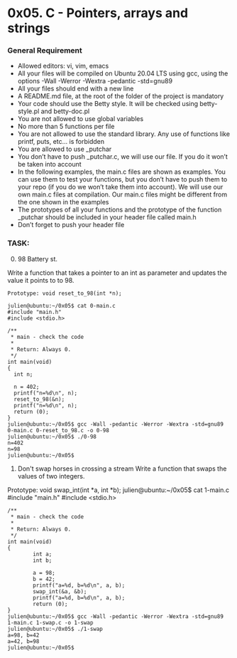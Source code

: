 # 0x05. C - Pointers, arrays and strings

### General Requirement
- Allowed editors: vi, vim, emacs
- All your files will be compiled on Ubuntu 20.04 LTS using gcc, using the options -Wall -Werror -Wextra -pedantic -std=gnu89
- All your files should end with a new line
- A README.md file, at the root of the folder of the project is mandatory
- Your code should use the Betty style. It will be checked using betty-style.pl and betty-doc.pl
- You are not allowed to use global variables
- No more than 5 functions per file
- You are not allowed to use the standard library. Any use of functions like printf, puts, etc… is forbidden
- You are allowed to use _putchar
- You don’t have to push _putchar.c, we will use our file. If you do it won’t be taken into account
- In the following examples, the main.c files are shown as examples. You can use them to test your functions, but you don’t have to push them to your repo (if you do we won’t take them into account). We will use our own main.c files at compilation. Our main.c files might be different from the one shown in the examples
- The prototypes of all your functions and the prototype of the function _putchar should be included in your header file called main.h
- Don’t forget to push your header file


### TASK:

0. 98 Battery st.

Write a function that takes a pointer to an int as parameter and updates the value it points to to 98.

    Prototype: void reset_to_98(int *n);

    julien@ubuntu:~/0x05$ cat 0-main.c
    #include "main.h"
    #include <stdio.h>

    /**
     * main - check the code 
     *
     * Return: Always 0.
     */
    int main(void)
    {
      int n;

      n = 402;
      printf("n=%d\n", n);
      reset_to_98(&n);
      printf("n=%d\n", n);
      return (0);
    }
    julien@ubuntu:~/0x05$ gcc -Wall -pedantic -Werror -Wextra -std=gnu89 0-main.c 0-reset_to_98.c -o 0-98
    julien@ubuntu:~/0x05$ ./0-98 
    n=402
    n=98
    julien@ubuntu:~/0x05$

 1. Don't swap horses in crossing a stream
Write a function that swaps the values of two integers.

Prototype: void swap_int(int *a, int *b);
	julien@ubuntu:~/0x05$ cat 1-main.c
	#include "main.h"
	#include <stdio.h>

	/**
 	 * main - check the code
	 *
 	 * Return: Always 0.
	 */
	int main(void)
	{
    		int a;
    		int b;

    		a = 98;
    		b = 42;
    		printf("a=%d, b=%d\n", a, b);
    		swap_int(&a, &b);
    		printf("a=%d, b=%d\n", a, b);
    		return (0);
	}
	julien@ubuntu:~/0x05$ gcc -Wall -pedantic -Werror -Wextra -std=gnu89 1-main.c 1-swap.c -o 1-swap
	julien@ubuntu:~/0x05$ ./1-swap 
	a=98, b=42
	a=42, b=98
	julien@ubuntu:~/0x05$
